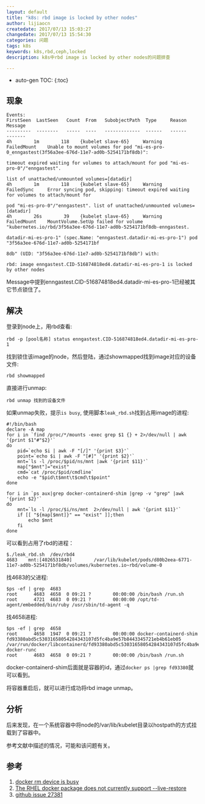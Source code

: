 ```yaml
---
layout: default
title: "k8s: rbd image is locked by other nodes"
author: lijiaocn
createdate: 2017/07/13 15:03:27
changedate: 2017/07/13 15:54:30
categories: 问题
tags: k8s
keywords: k8s,rbd,ceph,locked
description: k8s中rbd image is locked by other nodes的问题排查

---
```


* auto-gen TOC:
{:toc}

## 现象 

	Events:
	FirstSeen  LastSeen   Count  From   SubobjectPath  Type     Reason          Message
	---------  --------   -----  ----   -------------  ------   ------          -------
	4h        1m        118    {kubelet slave-65}     Warning    FailedMount    Unable to mount volumes for pod "mi-es-pro-0_enngastest(3f56a3ee-676d-11e7-ad0b-5254171bf8db)": 
	                                                                            timeout expired waiting for volumes to attach/mount for pod "mi-es-pro-0"/"enngastest".
	                                                                            list of unattached/unmounted volumes=[datadir]
	4h        1m        118    {kubelet slave-65}     Warning    FailedSync     Error syncing pod, skipping: timeout expired waiting for volumes to attach/mount for 
	                                                                            pod "mi-es-pro-0"/"enngastest". list of unattached/unmounted volumes=[datadir]
	4h        26s        39    {kubelet slave-65}     Warning    FailedMount    MountVolume.SetUp failed for volume "kubernetes.io/rbd/3f56a3ee-676d-11e7-ad0b-5254171bf8db-enngastest.
	                                                                            datadir-mi-es-pro-1" (spec.Name: "enngastest.datadir-mi-es-pro-1") pod "3f56a3ee-676d-11e7-ad0b-5254171bf
	                                                                            8db" (UID: "3f56a3ee-676d-11e7-ad0b-5254171bf8db") with: 
	                                                                            rbd: image enngastest.CID-516874818ed4.datadir-mi-es-pro-1 is locked by other nodes

Message中提到enngastest.CID-516874818ed4.datadir-mi-es-pro-1已经被其它节点锁住了。

## 解决

登录到node上，用rbd查看:

	rbd -p [pool名称] status enngastest.CID-516874818ed4.datadir-mi-es-pro-1

找到锁住该image的node，然后登陆，通过showmapped找到image对应的设备文件:

	rbd showmapped

直接进行unmap:

	rbd unmap 找到的设备文件

如果unmap失败，提示`is busy`, 使用脚本`leak_rbd.sh`找到占用image的进程:

	#!/bin/bash
	declare -A map
	for i in `find /proc/*/mounts -exec grep $1 {} + 2>/dev/null | awk '{print $1"#"$2}'`
	do
		pid=`echo $i | awk -F "[/]" '{print $3}'`
		point=`echo $i | awk -F "[#]" '{print $2}'`
		mnt=`ls -l /proc/$pid/ns/mnt |awk '{print $11}'`
		map["$mnt"]="exist"
		cmd=`cat /proc/$pid/cmdline`
		echo -e "$pid\t$mnt\t$cmd\t$point"
	done
	
	for i in `ps aux|grep docker-containerd-shim |grep -v "grep" |awk '{print $2}'`
	do
		mnt=`ls -l /proc/$i/ns/mnt  2>/dev/null | awk '{print $11}'`
		if [[ "${map[$mnt]}" == "exist" ]];then
			echo $mnt
		fi
	done
 
可以看到占用了rbd的进程：

	$./leak_rbd.sh  /dev/rbd4
	4683	mnt:[4026531840]		/var/lib/kubelet/pods/d80b2eea-6771-11e7-ad0b-5254171bf8db/volumes/kubernetes.io~rbd/volume-0

找4683的父进程:

	$ps -ef | grep  4683
	root      4683  4658  0 09:21 ?        00:00:00 /bin/bash /run.sh
	root      4721  4683  0 09:21 ?        00:00:00 /opt/td-agent/embedded/bin/ruby /usr/sbin/td-agent -q
	
找4658进程:

	$ps -ef | grep  4658
	root      4658  1947  0 09:21 ?        00:00:00 docker-containerd-shim fd93380abd5c53031658054284343107d5fc4ba9e57b8443345721eb4b61eb05 /var/run/docker/libcontainerd/fd93380abd5c53031658054284343107d5fc4ba9e57b8443345721eb4b61eb05 docker-runc
	root      4683  4658  0 09:21 ?        00:00:00 /bin/bash /run.sh

docker-containerd-shim后面就是容器的id，通过`docker ps |grep fd93380`就可以看到。

将容器重启后，就可以进行成功将rbd image unmap。

## 分析

后来发现，在一个系统容器中将node的/var/lib/kubelet目录以hostpath的方式挂载到了容器中。

参考文献中描述的情况，可能和该问题有关。

## 参考

1. [docker rm device is busy][1]
2. [The RHEL docker package does not currently support --live-restore][2]
3. [github issue 27381][3]

[1]: http://www.lijiaocn.com/2017/07/11/2017-07-10-docker-rm-device-is-busy.html  "docker rm device is busy" 
[2]: https://access.redhat.com/articles/2938171 "The RHEL docker package does not currently support --live-restore"
[3]: https://github.com/moby/moby/issues/27381  "github issue 27381" 
